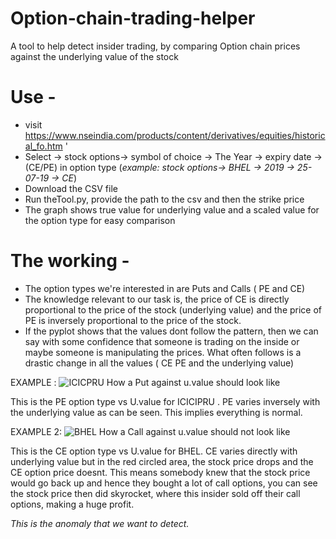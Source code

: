 # Option-chain-trading-helper
A tool to help detect insider trading, by comparing Option chain prices against the underlying value of the stock


# Use - 

- visit https://www.nseindia.com/products/content/derivatives/equities/historical_fo.htm '
- Select -> stock options-> symbol of choice -> The Year -> expiry date -> (CE/PE) in option type  (_example: stock options-> BHEL -> 2019 -> 25-07-19 -> CE_)
- Download the CSV file
- Run theTool.py, provide the path to the csv and then the strike price 
- The graph shows true value for underlying value and a scaled value for the option type for easy comparison

# The working - 
- The option types we're interested in are Puts and Calls ( PE and CE) 
- The knowledge relevant to our task is, the price of CE is directly proportional to the price of the stock (underlying value) and the price of PE is inversely proportional to the price of the stock. 
- If the pyplot shows that the values dont follow the pattern, then we can say with some confidence that someone is trading on the inside or maybe someone is manipulating the prices. What often follows is a drastic change in all the values ( CE PE and the underlying value) 


EXAMPLE : ![ICICPRU How a Put against u.value should look like](https://imgur.com/a/Y4Pi2Zc)

This is the PE option type vs U.value for ICICIPRU . PE varies inversely with the underlying value as can be seen. This implies everything is normal.

EXAMPLE 2: ![BHEL How a Call against u.value **should not** look like](https://imgur.com/a/vHtWDcZ)

This is the CE option type vs U.value for BHEL. CE varies directly with underlying value but in the red circled area, the stock price drops and the CE option price doesnt. This means somebody knew that the stock price would go back up and hence they bought a lot of call options, you can see the stock price then did skyrocket, where this insider sold off their call options, making a huge profit. 

_This is the anomaly that we want to detect._



